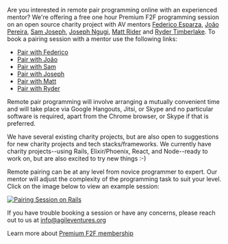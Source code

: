Are you interested in remote pair programming online with an experienced mentor?  We're offering a free one hour Premium F2F programming session on an open source charity project with AV mentors [Federico Esparza](https://www.agileventures.org/users/federico-esparza), [Jo&#227;o Pereira](https://www.agileventures.org/users/joao-pereira), [Sam Joseph](https://www.agileventures.org/users/sam-joseph), [Joseph Ngugi](https://www.agileventures.org/users/joseph-ngugi), [Matt Rider](https://www.agileventures.org/users/matthew-rider) and [Ryder Timberlake](https://www.agileventures.org/users/wrtimberlake).  To book a pairing session with a mentor use the following links:

* [Pair with Federico](http://bitly.com/pair-with-federico)
* [Pair with Jo&#227;o](http://bitly.com/pair-with-joao)
* [Pair with Sam](http://bit.ly/pair-with-sam)
* [Pair with Joseph](http://bit.ly/pair-with-joseph)
* [Pair with Matt](http://bit.ly/pair-with-matt)
* [Pair with Ryder](http://bit.ly/pair-with-ryder)

Remote pair programming will involve arranging a mutually convenient time and will take place via Google Hangouts, Jitsi, or Skype and no particular software is required, apart from the Chrome browser, or Skype if that is preferred.

We have several existing charity projects, but are also open to suggestions for new charity projects and tech stacks/frameworks.  We currently have charity projects--using Rails, Elixir/Phoenix, React, and Node--ready to work on, but are also excited to try new things :-)
   
Remote pairing can be at any level from novice programmer to expert.  Our mentor will adjust the complexity of the programming task to suit your level.  Click on the image below to view an example session:

[![Pairing Session on Rails](https://img.youtube.com/vi/5gqxw-s0hfw/0.jpg)](https://www.youtube.com/watch?v=5gqxw-s0hfw)

If you have trouble booking a session or have any concerns, please reach out to us at [info@agileventures.org](info@agileventures.org)

Learn more about [Premium F2F membership](https://www.agileventures.org/premium_f2f)
